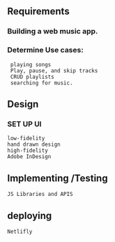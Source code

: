 
## Requirements
### Building a web music app.
### Determine Use cases:
     playing songs 
     Play, pause, and skip tracks
     CRUD playlists
     searching for music.
## Design
### SET UP UI
    low-fidelity
    hand drawn design
    high-fidelity
    Adobe InDesign 
## Implementing /Testing
    JS Libraries and APIS

## deploying
    Netlifly
